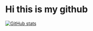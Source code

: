 # Hi this is my github

[![GitHub stats](https://github-readme-stats.vercel.app/api?username=sn49)](https://github.com/anuraghazra/github-readme-stats)
